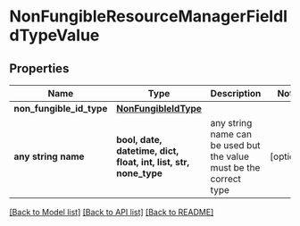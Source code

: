 # NonFungibleResourceManagerFieldIdTypeValue


## Properties
Name | Type | Description | Notes
------------ | ------------- | ------------- | -------------
**non_fungible_id_type** | [**NonFungibleIdType**](NonFungibleIdType.md) |  | 
**any string name** | **bool, date, datetime, dict, float, int, list, str, none_type** | any string name can be used but the value must be the correct type | [optional]

[[Back to Model list]](../README.md#documentation-for-models) [[Back to API list]](../README.md#documentation-for-api-endpoints) [[Back to README]](../README.md)


